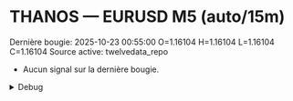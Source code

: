 # THANOS — EURUSD M5 (auto/15m)
Dernière bougie: 2025-10-23 00:55:00  O=1.16104  H=1.16104  L=1.16104  C=1.16104
Source active: twelvedata_repo

- Aucun signal sur la dernière bougie.

<details><summary>Debug</summary>

- TD_API_KEY manquant.

</details>